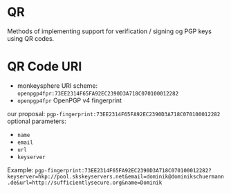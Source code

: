 QR
==

Methods of implementing support for verification / signing og PGP keys using QR codes.


QR Code URI
===========
* monkeysphere URI scheme: ``openpgp4fpr:73EE2314F65FA92EC2390D3A718C070100012282``
* ``openpgp4fpr`` OpenPGP v4 fingerprint

our proposal: ``pgp-fingerprint:73EE2314F65FA92EC2390D3A718C070100012282``  
optional parameters:
* ``name``
* ``email``
* ``url``
* ``keyserver``

Example: ``pgp-fingerprint:73EE2314F65FA92EC2390D3A718C070100012282?keyserver=hkp://pool.skskeyservers.net&email=dominik@dominikschuermann.de&url=http://sufficientlysecure.org&name=Dominik``
